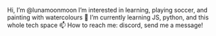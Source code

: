 Hi, I’m @lunamoonmoon
I’m interested in learning, playing soccer, and painting with watercolours
🌱 I’m currently learning JS, python, and this whole tech space
📫 How to reach me: discord, send me a message!

<!---
lunamoonmoon/lunamoonmoon is a ✨ special ✨ repository because its `README.md` (this file) appears on your GitHub profile.
You can click the Preview link to take a look at your changes.
--->
